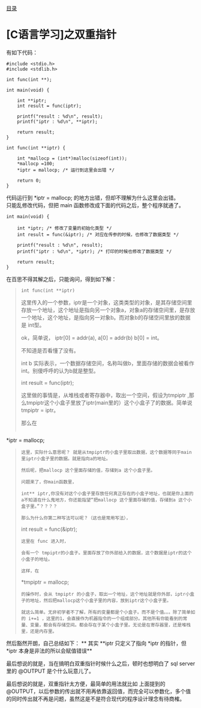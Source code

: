 [目录](./)
# [C语言学习]之双重指针

有如下代码：
```
#include <stdio.h>
#include <stdlib.h>

int func(int **);

int main(void) {

    int **iptr;
    int result = func(iptr);

    printf("result : %d\n", result);
    printf("iptr : %d\n", **iptr);

    return result;
}

int func(int **iptr) {

    int *mallocp = (int*)malloc(sizeof(int));
    *mallocp =100;
    *iptr = mallocp; /* 运行到这里会出错 */

    return 0;
}
```

代码运行到 *iptr = mallocp; 的地方出错，但却不理解为什么这里会出错。  
只能乱修改代码，但把 main 函数修改成下面的代码之后，整个程序就通了。

```
int main(void) {

    int *iptr; /* 修改了变量的初始化类型 */
    int result = func(&iptr); /* 对应在传参的时候，也修改了数据类型 */

    printf("result : %d\n", result);
    printf("iptr : %d\n", *iptr); /* 打印的时候也修改了数据类型 */

    return result;
}
```

在百思不得其解之后，只能询问，得到如下解：

> 
> ```
> int func(int **iptr)
> ```
> 
> 这里传入的一个参数，iptr是一个对象，这类类型的对象，是其存储空间里存放一个地址，这个地址是指向另一个对象a，对象a的存储空间里，是存放一个地址，这个地址，是指向另一对象b。而对象b的存储空间里放的数据是 int型。
> 
> ok，简单说， iptr[0] = addr(a), a[0] = addr(b)  b[0] = int。
> 
> 不知道是否看懂了没有。
> 
> int b 实际表示，一个数据存储空间，名称叫做b，里面存储的数据会被看作int。别傻呼呼的认为b就是整型。
> 
> int result = func(iptr);
> 
> 这里做的事情是，从堆栈或者寄存器中，取出一个空间，假设为tmpiptr ,那么tmpiptr这个小盒子里放了iptr(main里的）这个小盒子了的数据。简单说 tmpiptr = iptr。
> 
> 那么在
> ```
*iptr = mallocp;
> ```
> 这里，实际什么意思呢？ 就是从tmpiptr的小盒子里取出数据，这个数据等同于main 里iptr小盒子里的数据。就是指向a的地址。
> 
> 然后呢，把mallocp 这个里面存储的值，存储到a 这个小盒子里。
> 
> 问题来了，你main函数里，
> 
> int** iptr,你没有对这个小盒子里存放任何真正存在的小盒子地址，也就是你上面的a不知道在什么鬼地方，你还能指望“把mallocp 这个里面存储的值，存储到a 这个小盒子里。”？？？？
> 
> 那么为什么你第二种写法可以呢？（这也是常用写法），
> ```
> int result = func(&iptr);
> ```
> 这里在 func 进入时，
> 
> 会有一个 tmpiptr的小盒子。里面存放了你外部给入的数据，这个数据是iptr的这个小盒子的地址。
> 
> 这样，在
> ```
> *tmpiptr = mallocp;
> ```
> 的操作时，会从 tmpiptr 的小盒子，取出一个地址，这个地址就是你外部，iptr小盒子的地址，然后把mallocp这个小盒子里的内容，放到iptr这个小盒子里。
> 
> 就这么简单。无非初学者不了解，所有的变量都是个小盒子。而不是个值。。。除了简单如的 i+=1 ，这里的1，会直接作为机器指令的一个组成部分。其他所有你能看到的常量、变量，都会有存储空间。都会存在于某个小盒子里。无论是在寄存器里，还是堆栈里，还是内存里。



然后豁然开朗，自己总结如下：
** 其实 \*\*iptr 只定义了指向 \*iptr 的指针，但 \*iptr 本身是非法的所以会赋值错误**

最后想说的就是，当在搞明白双重指针时候什么之后，顿时也想明白了 sql server 里的 @OUTPUT 是个什么玩意儿了。

最后想说的就是，双重指针太方便，最简单的用法就比如 上面提到的 @OUTPUT，以后参数的传出就不用再依靠返回值，而完全可以参数化，多个值的同时传出就不再是问题，虽然这是不是符合现代的程序设计理念有待商榷。